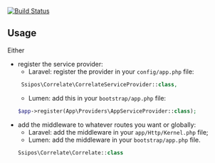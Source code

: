[![Build Status](https://travis-ci.org/ssipos90/correlate.svg?branch=master)](https://travis-ci.org/ssipos90/correlate)

## Usage

Either 

* register the service provider:
    * Laravel: register the provider in your `config/app.php` file:
    ```php
     Ssipos\Correlate\CorrelateServiceProvider::class,
    ```
    * Lumen: add this in your `bootstrap/app.php` file: 
    ```php
    $app->register(App\Providers\AppServiceProvider::class);
    ```
* add the middleware to whatever routes you want or globally:
    * Laravel: add the middleware in your `app/Http/Kernel.php` file; 
    * Lumen: add the middleware in your `bootstrap/app.php` file.
    ```php
    Ssipos\Correlate\Correlate::class
    ```
